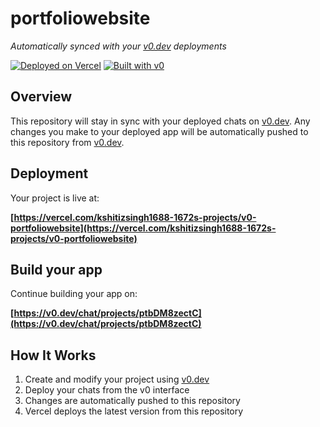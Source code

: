 # portfoliowebsite

*Automatically synced with your [v0.dev](https://v0.dev) deployments*

[![Deployed on Vercel](https://img.shields.io/badge/Deployed%20on-Vercel-black?style=for-the-badge&logo=vercel)](https://vercel.com/kshitizsingh1688-1672s-projects/v0-portfoliowebsite)
[![Built with v0](https://img.shields.io/badge/Built%20with-v0.dev-black?style=for-the-badge)](https://v0.dev/chat/projects/ptbDM8zectC)

## Overview

This repository will stay in sync with your deployed chats on [v0.dev](https://v0.dev).
Any changes you make to your deployed app will be automatically pushed to this repository from [v0.dev](https://v0.dev).

## Deployment

Your project is live at:

**[https://vercel.com/kshitizsingh1688-1672s-projects/v0-portfoliowebsite](https://vercel.com/kshitizsingh1688-1672s-projects/v0-portfoliowebsite)**

## Build your app

Continue building your app on:

**[https://v0.dev/chat/projects/ptbDM8zectC](https://v0.dev/chat/projects/ptbDM8zectC)**

## How It Works

1. Create and modify your project using [v0.dev](https://v0.dev)
2. Deploy your chats from the v0 interface
3. Changes are automatically pushed to this repository
4. Vercel deploys the latest version from this repository